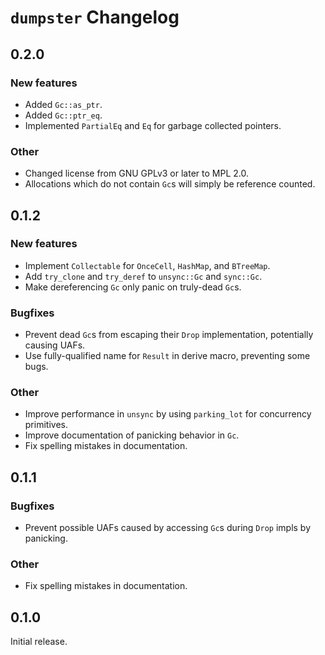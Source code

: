 # `dumpster` Changelog

## 0.2.0

### New features

- Added `Gc::as_ptr`.
- Added `Gc::ptr_eq`.
- Implemented `PartialEq` and `Eq` for garbage collected pointers.

### Other

- Changed license from GNU GPLv3 or later to MPL 2.0.
- Allocations which do not contain `Gc`s will simply be reference counted.

## 0.1.2

### New features

- Implement `Collectable` for `OnceCell`, `HashMap`, and `BTreeMap`.
- Add `try_clone` and `try_deref` to `unsync::Gc` and `sync::Gc`.
- Make dereferencing `Gc` only panic on truly-dead `Gc`s.

### Bugfixes

- Prevent dead `Gc`s from escaping their `Drop` implementation, potentially causing UAFs.
- Use fully-qualified name for `Result` in derive macro, preventing some bugs.

### Other

- Improve performance in `unsync` by using `parking_lot` for concurrency primitives.
- Improve documentation of panicking behavior in `Gc`.
- Fix spelling mistakes in documentation.

## 0.1.1

### Bugfixes

- Prevent possible UAFs caused by accessing `Gc`s during `Drop` impls by panicking.

### Other

- Fix spelling mistakes in documentation.

## 0.1.0

Initial release.

